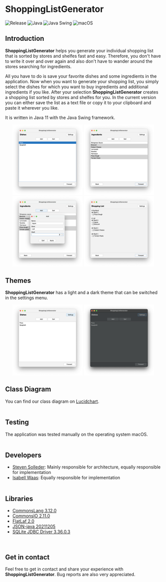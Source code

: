 # ShoppingListGenerator

![Release](https://img.shields.io/badge/Release-0.1.1-9cf)
![Java](https://img.shields.io/badge/Java-1.11-9cf)
![Java Swing](https://img.shields.io/badge/Java%20Swing-1.8-9cf)
![macOS](https://img.shields.io/badge/macOS-passing-blue)


## Introduction
**ShoppingListGenerator** helps you generate your individual shopping list that is sorted by stores and shelfes fast and easy. Therefore, you don't have to write it over and over again and also don't have to wander around the stores searching for ingredients.

All you have to do is save your favorite dishes and some ingredients in the application.
Now when you want to generate your shopping list, you simply select the dishes for which you want to buy ingredients and additional ingredients if you like.
After your selection **ShoppingListGenerator** creates a shopping list sorted by stores and shelfes for you.
In the current version you can either save the list as a text file or copy it to your clipboard and paste it wherever you like.

It is written in Java 11 with the Java Swing framework.

<p align="center">
<img src="https://github.com/TeamGruenbaum/ShoppingListGenerator/blob/master/screenshots/dishes.png" width="45%" border=0>
<img src="https://github.com/TeamGruenbaum/ShoppingListGenerator/blob/master/screenshots/ingredients.png" width="45%" border=0>
<img src="https://github.com/TeamGruenbaum/ShoppingListGenerator/blob/master/screenshots/add_ingredient.png" width="45%" border=0>
<img src="https://github.com/TeamGruenbaum/ShoppingListGenerator/blob/master/screenshots/shopping_list.png" width="45%" border=0>
</p>


## Themes
**ShoppingListGenerator** has a light and a dark theme that can be switched in the settings menu.

<p align="center">
<img src="https://github.com/TeamGruenbaum/ShoppingListGenerator/blob/master/screenshots/light_theme.png" width="45%" border=0>
<img src="https://github.com/TeamGruenbaum/ShoppingListGenerator/blob/master/screenshots/dark_theme.png" width="45%" border=0>
</p>

## Class Diagram
You can find our class diagram on [Lucidchart](https://lucid.app/documents/view/fb1e46fa-e208-44f8-9e81-75c39e409ab8).
<br> <br>

## Testing
The application was tested manually on the operating system macOS.
<br><br>

## Developers
- [Steven Solleder](https://github.com/stevensolleder): Mainly responsible for architecture, equally responsible for implementation
- [Isabell Waas](https://github.com/isabellwaas): Equally responsible for implementation
<br><br>

## Libraries
- [CommonsLang 3.12.0](https://github.com/apache/commons-lang)
- [CommonsIO 2.11.0](https://commons.apache.org/proper/commons-io/)
- [FlatLaf 2.0](https://github.com/JFormDesigner/FlatLaf)
- [JSON-java 20211205](https://github.com/stleary/JSON-java)
- [SQLite JDBC Driver 3.36.0.3](https://github.com/xerial/sqlite-jdbc)
<br>

## Get in contact
Feel free to get in contact and share your experience with **ShoppingListGenerator**. Bug reports are also very appreciated.
